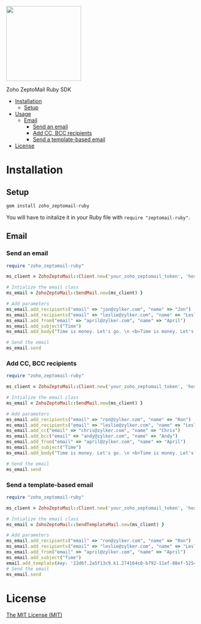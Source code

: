 <a href="https://www.zoho.com/zeptomail"><img src="https://www.zohowebstatic.com/sites/zweb/images/productlogos/zeptomail.svg
" width="200px"/></a>


Zoho ZeptoMail Ruby SDK

- [Installation](#installation)
  - [Setup](#setup)
- [Usage](#usage)
  - [Email](#email)
    - [Send an email](#send-an-email)
    - [Add CC, BCC recipients](#add-cc-bcc-recipients)
    - [Send a template-based email](#send-a-template-based-email)
- [License](#license)

# Installation

## Setup

```bash
gem install zoho_zeptomail-ruby
```

You will have to initalize it in your Ruby file with `require "zeptomail-ruby"`.

## Email

### Send an email

```ruby
require "zoho_zeptomail-ruby"

ms_client = ZohoZeptoMail::Client.new('your_zoho_zeptomail_token', 'host_region')

# Intialize the email class
ms_email = ZohoZeptoMail::SendMail.new(ms_client) }

# Add parameters
ms_email.add_recipients("email" => "jon@zylker.com", "name" => "Jon")
ms_email.add_recipients("email" => "leslie@zylker.com", "name" => "Leslie")
ms_email.add_from("email" => "april@zylker.com", "name" => "April")
ms_email.add_subject("Time")
ms_email.add_body("Time is money. Let's go. \n <b>Time is money. Let's go.</b>")

# Send the email
ms_email.send
```

### Add CC, BCC recipients

```ruby
require "zoho_zeptomail-ruby"

ms_client = ZohoZeptoMail::Client.new('your_zoho_zeptomail_token', 'host_region')

# Intialize the email class
ms_email = ZohoZeptoMail::SendMail.new(ms_client) }

# Add parameters
ms_email.add_recipients("email" => "ron@zylker.com", "name" => "Ron")
ms_email.add_recipients("email" => "leslie@zylker.com", "name" => "Leslie")
ms_email.add_cc("email" => "chris@zylker.com", "name" => "Chris")
ms_email.add_bcc("email" => "andy@zylker.com", "name" => "Andy")
ms_email.add_from("email" => "april@zylker.com", "name" => "April")
ms_email.add_subject("Time")
ms_email.add_body("Time is money. Let's go. \n <b>Time is money. Let's go.</b>")

# Send the email
ms_email.send
```

### Send a template-based email

```ruby
require "zoho_zeptomail-ruby"

ms_client = ZohoZeptoMail::Client.new('your_zoho_zeptomail_token', 'host_region')

# Intialize the email class
ms_email = ZohoZeptoMail::SendTemplateMail.new(ms_client) }

# Add parameters
ms_email.add_recipients("email" => "ron@zylker.com", "name" => "Ron")
ms_email.add_recipients("email" => "leslie@zylker.com", "name" => "Leslie")
ms_email.add_from("email" => "april@zylker.com", "name" => "April")
ms_email.add_subject("Time")
email.add_template(key: '22d6f.2a5f13c9.k1.274164c0-b792-11ef-88ef-525400e18d05.193b4a2b50c', value: '{"name":"name_value","OTP":"OTP_value","team":"team_value","product_name":"product_name_value"}')
# Send the email
ms_email.send
```

# License

[The MIT License (MIT)](LICENSE)

